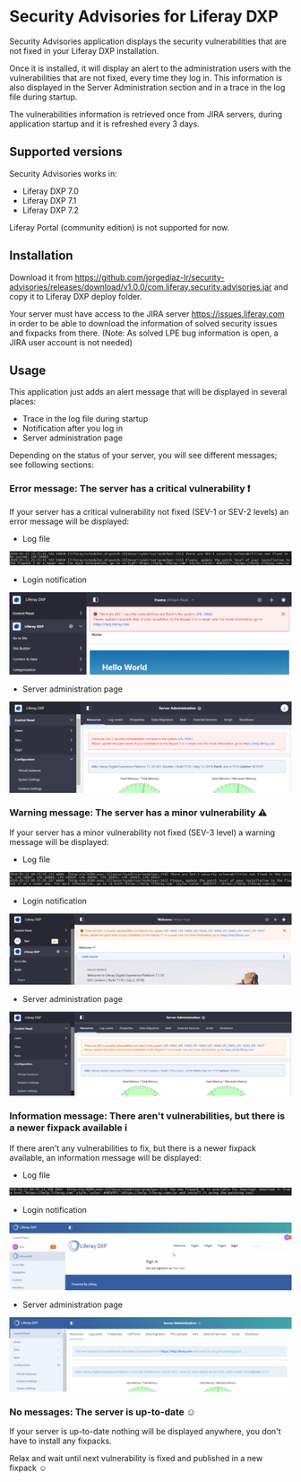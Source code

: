 # Security Advisories for Liferay DXP

Security Advisories application displays the security vulnerabilities that are not fixed in your Liferay DXP installation.

Once it is installed, it will display an alert to the administration users with the vulnerabilities that are not fixed, every time they log in.
This information is also displayed in the Server Administration section and in a trace in the log file during startup.

The vulnerabilities information is retrieved once from JIRA servers, during application startup and it is refreshed every 3 days.

## Supported versions

Security Advisories works in:
  - Liferay DXP 7.0
  - Liferay DXP 7.1
  - Liferay DXP 7.2
 
Liferay Portal (community edition) is not supported for now.

## Installation

Download it from https://github.com/jorgediaz-lr/security-advisories/releases/download/v1.0.0/com.liferay.security.advisories.jar and copy it to Liferay DXP deploy folder.

Your server must have access to the JIRA server https://issues.liferay.com in order to be able to download the information of solved security issues and fixpacks from there. (Note: As solved LPE bug information is open, a JIRA user account is not needed)

## Usage

This application just adds an alert message that will be displayed in several places:
  - Trace in the log file during startup
  - Notification after you log in
  - Server administration page

Depending on the status of your server, you will see different messages; see following sections:

### Error message: The server has a critical vulnerability :heavy_exclamation_mark:

If your server has a critical vulnerability not fixed (SEV-1 or SEV-2 levels) an error message will be displayed:
  - Log file

![](images/error_log-file.png)

  - Login notification

![](images/error_notification.png)

  - Server administration page

![](images/error_server-admin.png)

### Warning message: The server has a minor vulnerability :warning:

If your server has a minor vulnerability not fixed (SEV-3 level) a warning message will be displayed:
  - Log file

![](images/warn_log-file.png)

  - Login notification

![](images/warn_notification.png)

  - Server administration page

![](images/warn_server-admin.png)
 
### Information message: There aren't vulnerabilities, but there is a newer fixpack available :information_source:

If there aren't any vulnerabilities to fix, but there is a newer fixpack available, an information  message will be displayed:
  - Log file

![](images/info_log-file.png)

  - Login notification

![](images/info_notification.gif)

  - Server administration page

![](images/info_server-admin.png)

### No messages: The server is up-to-date :relaxed:

If your server is up-to-date nothing will be displayed anywhere, you don't have to install any fixpacks.

Relax and wait until next vulnerability is fixed and published in a new fixpack :relaxed:

